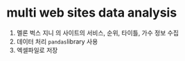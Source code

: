# multi web sites data analysis
1. 멜론 벅스 지니 의 사이트의 서비스, 순위, 타이틀, 가수 정보 수집
2. 데이터 처리 `pandas`library 사용
3. 엑셀파일로 저장
 